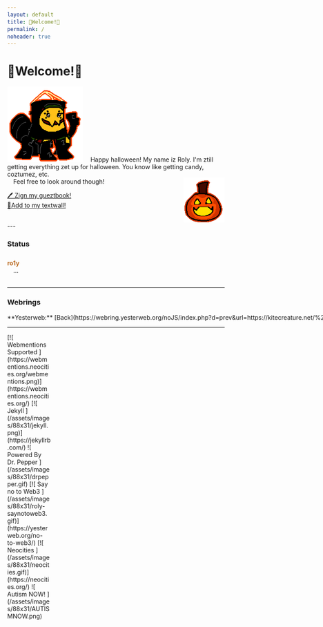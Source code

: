 ```yaml
---
layout: default
title: 🦇Welcome!🦇
permalink: /
noheader: true
---
```

<!--
> ### 🎃Happy Halloween!
> I zet up a bowl at [/Halloween/](/halloween/)! Make zure to get zome ztuff from there. **Alzo only take two, no more than thatt!!**
-->
# 🦇Welcome!🦇
![ Kite Creature Bouncy <](/assets/images/kite/spiderkite.png)
&emsp;Happy halloween! My name iz Roly. I'm ztill getting everything zet up for halloween. You know like getting candy, coztumez, etc.  
&emsp;Feel free to look around though!

[🖊️ Zign my gueztbook!](https://roly.123guestbook.com/)  
[🌼Add to my textwall!](https://textwall.cc/~kitecreature)
<div style="position:relative;">
<img src="/assets/images/pumpkin.gif" style="position:absolute;bottom:0;right:0">
<br style="clear:both;"></div>
---

### Status
<div id="statuscafe" style="padding:10px 0px;"><div id="statuscafe-username" style="color: #ba691f;font-weight:bold;">ro1y</div><div style="margin: 0 1em 0.5em 1em;" id="statuscafe-content">...</div></div><script src="https://status.cafe/current-status.js?name=ro1y" defer></script>

---

### Webrings
<style>
#ncring td, #ncring th, #ncring table{
	border:0 !important;
}
</style>
<div markdown=1 style="display:flex;flex-wrap:wrap;">
<div markdown=1 style="flex:1;min-width: max-content;">
**Yesterweb:** [Back](https://webring.yesterweb.org/noJS/index.php?d=prev&url=https://kitecreature.net/%20) · [Random](https://webring.yesterweb.org/noJS/index.php?d=rand&url=https://kitecreature.net/%20) · [Next](https://webring.yesterweb.org/noJS/index.php?d=next&url=https://kitecreature.net/%20)  
**Hotline:** [Back](https://hotlinewebring.club/kite/next) · [Next](https://hotlinewebring.club/kite/previous)
</div>
<div style="flex:1;min-width: max-content;">
	<div id='ncring'>
		<script type="text/javascript" src="https://neocreatives.neocities.org/onionring-variables.js"></script>
		<script type="text/javascript" src="https://neocreatives.neocities.org/onionring-widget.js"></script>
	</div>
</div>
</div>

---
<p markdown="1" style="display:grid;grid-template-columns: repeat(auto-fill,minmax(100px,1fr));">
[![ Webmentions Supported ](https://webmentions.neocities.org/webmentions.png)](https://webmentions.neocities.org/)
[![ Jekyll ](/assets/images/88x31/jekyll.png)](https://jekyllrb.com/)
![ Powered By Dr. Pepper ](/assets/images/88x31/drpepper.gif)
[![ Say no to Web3 ](/assets/images/88x31/roly-saynotoweb3.gif)](https://yesterweb.org/no-to-web3/)
[![ Neocities ](/assets/images/88x31/neocities.gif)](https://neocities.org/)
![ Autism NOW! ](/assets/images/88x31/AUTISMNOW.png)
</p>

